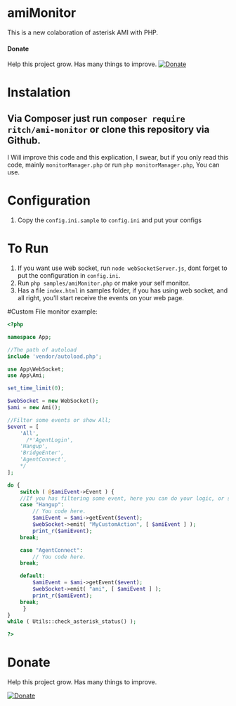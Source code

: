 # amiMonitor

This is a new colaboration of asterisk AMI with PHP. 

#### Donate
Help this project grow. Has many things to improve.
[![Donate](https://img.shields.io/badge/Donate-PayPal-green.svg)](https://www.paypal.com/donate?business=3RVCDHAF83R4A&currency_code=USD)

# Instalation

## Via Composer just run `composer require ritch/ami-monitor` or clone this repository via Github.


I Will improve this code and this explication, I swear, 
but if you only read this code, mainly `monitorManager.php` or run `php monitorManager.php`, You can use.

# Configuration

1) Copy the `config.ini.sample` to `config.ini` and put your configs

# To Run

1) If you want use web socket, run `node webSocketServer.js`, dont forget to put the configuration in `config.ini`.
2) Run `php samples/amiMonitor.php` or make your self monitor.
3) Has a file `index.html` in samples folder, if you has using web socket, and all right, you'll start receive the events on your web page.

#Custom File monitor example:

```php
<?php 

namespace App;

//The path of autoload
include 'vendor/autoload.php';

use App\WebSocket;
use App\Ami;

set_time_limit(0);

$webSocket = new WebSocket();
$ami = new Ami();

//Filter some events or show All;
$event = [
	'All',
      /*'AgentLogin',
	'Hangup',
	'BridgeEnter',
	'AgentConnect',
	*/
];

do {
    switch ( @$amiEvent->Event ) {
	//If you has filtering some event, here you can do your logic, or send to websocket,
	case "Hangup":
		// You code here.
		$amiEvent = $ami->getEvent($event);
		$webSocket->emit( "MyCustomAction", [ $amiEvent ] );
		print_r($amiEvent);
	break;

	case "AgentConnect":
		// You code here.
	break;

	default:
		$amiEvent = $ami->getEvent($event);
		$webSocket->emit( "ami", [ $amiEvent ] );
		print_r($amiEvent);
	break;
     }
}
while ( Utils::check_asterisk_status() );

?>

```

# Donate
Help this project grow. Has many things to improve.

[![Donate](https://img.shields.io/badge/Donate-PayPal-green.svg)](https://www.paypal.com/donate?business=3RVCDHAF83R4A&currency_code=USD)


